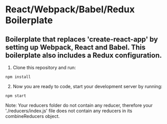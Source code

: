 # React/Webpack/Babel/Redux Boilerplate

## Boilerplate that replaces 'create-react-app' by setting up Webpack, React and Babel. This boilerplate also includes a Redux configuration.

1. Clone this repository and run:

```npm install```

2. Now you are ready to code, start your development server by running:

```npm start```

Note: Your reducers folder do not contain any reducer, therefore your './reducers/index.js' file does not contain any reducers in its combineReducers object.

